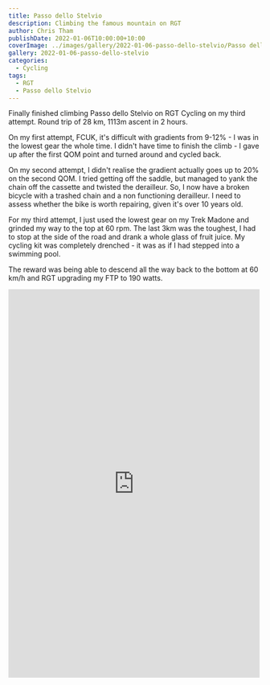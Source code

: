 ```yaml
---
title: Passo dello Stelvio
description: Climbing the famous mountain on RGT
author: Chris Tham
publishDate: 2022-01-06T10:00:00+10:00
coverImage: ../images/gallery/2022-01-06-passo-dello-stelvio/Passo dello Stelvio (1).jpeg
gallery: 2022-01-06-passo-dello-stelvio
categories:
  - Cycling
tags:
  - RGT
  - Passo dello Stelvio
---
```

Finally finished climbing Passo dello Stelvio on RGT Cycling on my third attempt. Round trip of 28 km, 1113m ascent in 2 hours.

On my first attempt, FCUK, it's difficult with gradients from 9-12% - I was in the lowest gear the whole time. I didn't have time to finish the climb - I gave up after the first QOM point and turned around and cycled back.

On my second attempt, I didn't realise the gradient actually goes up to 20% on the second QOM. I tried getting off the saddle, but managed to yank the chain off the cassette and twisted the derailleur. So, I now have a broken bicycle with a trashed chain and a non functioning derailleur. I need to assess whether the bike is worth repairing, given it's over 10 years old.

For my third attempt, I just used the lowest gear on my Trek Madone and grinded my way to the top at 60 rpm. The last 3km was the toughest, I had to stop at the side of the road and drank a whole glass of fruit juice. My cycling kit was completely drenched - it was as if I had stepped into a swimming pool.

The reward was being able to descend all the way back to the bottom at 60 km/h and RGT upgrading my FTP to 190 watts.

<iframe src="https://www.facebook.com/plugins/post.php?href=https%3A%2F%2Fwww.facebook.com%2Fchris1.tham%2Fposts%2Fpfbid021x5Qhip1XKXsjoEiDUCGeeUnoLm3oZ4tSo75cfGak67kUnWGmC6HfA8ZpmR82SkZl&show_text=true&width=500" width="500" height="773" style="border:none;overflow:hidden" scrolling="no" frameborder="0" allowfullscreen="true" allow="autoplay; clipboard-write; encrypted-media; picture-in-picture; web-share"></iframe>
